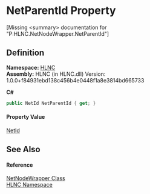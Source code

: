 # NetParentId Property


\[Missing &lt;summary&gt; documentation for "P:HLNC.NetNodeWrapper.NetParentId"\]



## Definition
**Namespace:** <a href="N_HLNC">HLNC</a>  
**Assembly:** HLNC (in HLNC.dll) Version: 1.0.0+f84931ebd138c456b4e0448f1a8e3814bd665733

**C#**
``` C#
public NetId NetParentId { get; }
```



#### Property Value
<a href="T_HLNC_NetId">NetId</a>

## See Also


#### Reference
<a href="T_HLNC_NetNodeWrapper">NetNodeWrapper Class</a>  
<a href="N_HLNC">HLNC Namespace</a>  
